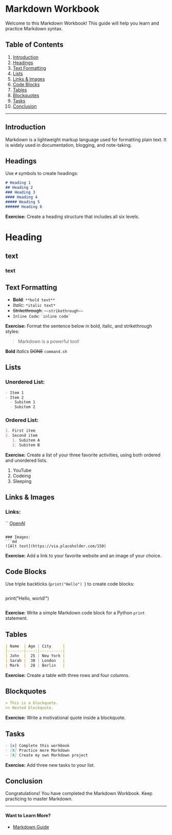 # Markdown Workbook

Welcome to this Markdown Workbook! This guide will help you learn and practice Markdown syntax.

## Table of Contents
1. [Introduction](##introduction)
2. [Headings](##headings)
3. [Text Formatting](##text-formatting)
4. [Lists](##lists)
5. [Links & Images](##links--images)
6. [Code Blocks](##code-blocks)
7. [Tables](##tables)
8. [Blockquotes](##blockquotes)
9. [Tasks](##tasks)
10. [Conclusion](##conclusion)

---

## Introduction
Markdown is a lightweight markup language used for formatting plain text. It is widely used in documentation, blogging, and note-taking.

## Headings
Use `#` symbols to create headings:

```md
# Heading 1
## Heading 2
### Heading 3
#### Heading 4
##### Heading 5
###### Heading 6
```

**Exercise:** Create a heading structure that includes all six levels.
# Heading
## text
### text

## Text Formatting
- **Bold**: `**bold text**`
- *Italic*: `*italic text*`
- ~~Strikethrough~~: `~~strikethrough~~`
- `Inline Code`: `` `inline code` ``

**Exercise:** Format the sentence below in bold, italic, and strikethrough styles:
> Markdown is a powerful tool!

**Bold**
*Italics*
~~DONE~~
`command.sh`

## Lists
### Unordered List:
```md
- Item 1
- Item 2
  - Subitem 1
  - Subitem 2
```


### Ordered List:
```md
1. First item
2. Second item
   1. Subitem A
   2. Subitem B
```

**Exercise:** Create a list of your three favorite activities, using both ordered and unordered lists.
1. YouTube
2. Codeing
3. Sleeping


## Links & Images
### Links:
``
[OpenAI](https://openai.com)
```

### Images:
```md
![Alt text](https://via.placeholder.com/150)
```

**Exercise:** Add a link to your favorite website and an image of your choice.

## Code Blocks
Use triple backticks (```print("Hello") ```) to create code blocks:

```md
```
print("Hello, world!")
```
```

**Exercise:** Write a simple Markdown code block for a Python `print` statement.

## Tables
```md
| Name  | Age | City     |
|-------|----:|----------|
| John  |  25 | New York |
| Sarah |  30 | London   |
| Mark  |  28 | Berlin   |
```

**Exercise:** Create a table with three rows and four columns.

## Blockquotes
```md
> This is a blockquote.
>> Nested blockquote.
```

**Exercise:** Write a motivational quote inside a blockquote.

## Tasks
```md
- [x] Complete this workbook
- [X] Practice more Markdown
- [X] Create my own Markdown project
```

**Exercise:** Add three new tasks to your list.

## Conclusion
Congratulations! You have completed the Markdown Workbook. Keep practicing to master Markdown.

---

#### Want to Learn More?
- [Markdown Guide](https://www.markdownguide.org/)

